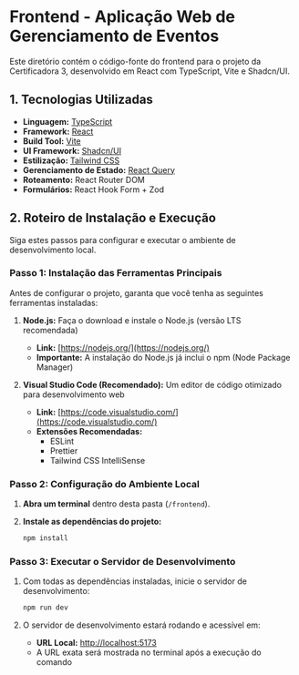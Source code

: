 # Frontend - Aplicação Web de Gerenciamento de Eventos

Este diretório contém o código-fonte do frontend para o projeto da Certificadora 3, desenvolvido em React com TypeScript, Vite e Shadcn/UI.

## 1. Tecnologias Utilizadas

* **Linguagem:** [TypeScript](https://www.typescriptlang.org/)
* **Framework:** [React](https://react.dev/)
* **Build Tool:** [Vite](https://vitejs.dev/)
* **UI Framework:** [Shadcn/UI](https://ui.shadcn.com/)
* **Estilização:** [Tailwind CSS](https://tailwindcss.com/)
* **Gerenciamento de Estado:** [React Query](https://tanstack.com/query/latest)
* **Roteamento:** React Router DOM
* **Formulários:** React Hook Form + Zod

## 2. Roteiro de Instalação e Execução

Siga estes passos para configurar e executar o ambiente de desenvolvimento local.

### Passo 1: Instalação das Ferramentas Principais

Antes de configurar o projeto, garanta que você tenha as seguintes ferramentas instaladas:

1. **Node.js:** Faça o download e instale o Node.js (versão LTS recomendada)
   * **Link:** [https://nodejs.org/](https://nodejs.org/)
   * **Importante:** A instalação do Node.js já inclui o npm (Node Package Manager)

2. **Visual Studio Code (Recomendado):** Um editor de código otimizado para desenvolvimento web
   * **Link:** [https://code.visualstudio.com/](https://code.visualstudio.com/)
   * **Extensões Recomendadas:**
     * ESLint
     * Prettier
     * Tailwind CSS IntelliSense

### Passo 2: Configuração do Ambiente Local

1. **Abra um terminal** dentro desta pasta (`/frontend`).

2. **Instale as dependências do projeto:**
   ```bash
   npm install
   ```

### Passo 3: Executar o Servidor de Desenvolvimento

1. Com todas as dependências instaladas, inicie o servidor de desenvolvimento:
   ```bash
   npm run dev
   ```

2. O servidor de desenvolvimento estará rodando e acessível em:
   * **URL Local:** [http://localhost:5173](http://localhost:5173)
   * A URL exata será mostrada no terminal após a execução do comando

